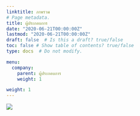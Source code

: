 ```yaml
---
linktitle: ภาพรวม
# Page metadata.
title: ผู้ประกอบการ
date: "2020-06-21T00:00:00Z"
lastmod: "2020-06-21T00:00:00Z"
draft: false  # Is this a draft? true/false
toc: false # Show table of contents? true/false
type: docs  # Do not modify.

menu:
  company:
    parent: ผู้ประกอบการ
    weight: 1

weight: 1
---
```


![](https://ecs-support.github.io/knowledge-center/customs-clearance/docs/company/broker_agent.png)
